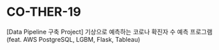 # CO-THER-19
[Data Pipeline 구축 Project] 기상으로 예측하는 코로나 확진자 수 예측 프로그램 (feat. AWS PostgreSQL, LGBM, Flask, Tableau)

